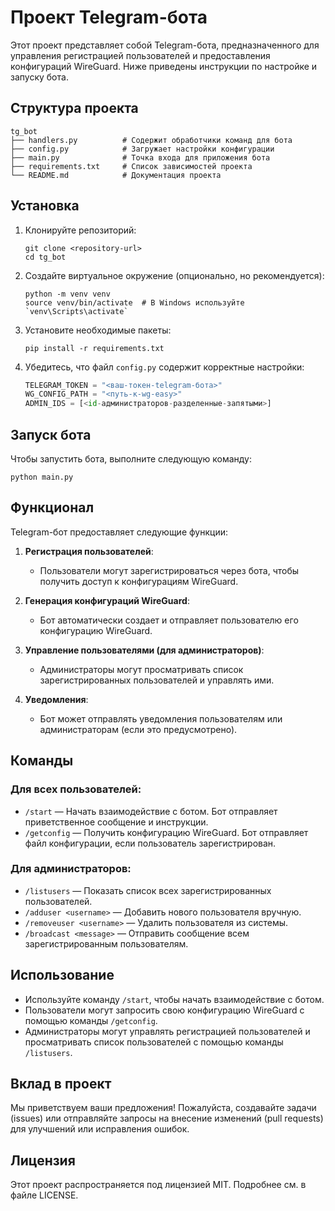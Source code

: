 # Проект Telegram-бота

Этот проект представляет собой Telegram-бота, предназначенного для управления регистрацией пользователей и предоставления конфигураций WireGuard. Ниже приведены инструкции по настройке и запуску бота.

## Структура проекта

```
tg_bot
├── handlers.py          # Содержит обработчики команд для бота
├── config.py            # Загружает настройки конфигурации
├── main.py              # Точка входа для приложения бота
├── requirements.txt     # Список зависимостей проекта
└── README.md            # Документация проекта
```

## Установка

1. Клонируйте репозиторий:
   ```
   git clone <repository-url>
   cd tg_bot
   ```

2. Создайте виртуальное окружение (опционально, но рекомендуется):
   ```
   python -m venv venv
   source venv/bin/activate  # В Windows используйте `venv\Scripts\activate`
   ```

3. Установите необходимые пакеты:
   ```
   pip install -r requirements.txt
   ```

4. Убедитесь, что файл `config.py` содержит корректные настройки:
   ```python
   TELEGRAM_TOKEN = "<ваш-токен-telegram-бота>"
   WG_CONFIG_PATH = "<путь-к-wg-easy>"
   ADMIN_IDS = [<id-администраторов-разделенные-запятыми>]
   ```

## Запуск бота

Чтобы запустить бота, выполните следующую команду:
```
python main.py
```

## Функционал

Telegram-бот предоставляет следующие функции:

1. **Регистрация пользователей**:
   - Пользователи могут зарегистрироваться через бота, чтобы получить доступ к конфигурациям WireGuard.

2. **Генерация конфигураций WireGuard**:
   - Бот автоматически создает и отправляет пользователю его конфигурацию WireGuard.

3. **Управление пользователями (для администраторов)**:
   - Администраторы могут просматривать список зарегистрированных пользователей и управлять ими.

4. **Уведомления**:
   - Бот может отправлять уведомления пользователям или администраторам (если это предусмотрено).

## Команды

### Для всех пользователей:
- `/start` — Начать взаимодействие с ботом. Бот отправляет приветственное сообщение и инструкции.
- `/getconfig` — Получить конфигурацию WireGuard. Бот отправляет файл конфигурации, если пользователь зарегистрирован.

### Для администраторов:
- `/listusers` — Показать список всех зарегистрированных пользователей.
- `/adduser <username>` — Добавить нового пользователя вручную.
- `/removeuser <username>` — Удалить пользователя из системы.
- `/broadcast <message>` — Отправить сообщение всем зарегистрированным пользователям.

## Использование

- Используйте команду `/start`, чтобы начать взаимодействие с ботом.
- Пользователи могут запросить свою конфигурацию WireGuard с помощью команды `/getconfig`.
- Администраторы могут управлять регистрацией пользователей и просматривать список пользователей с помощью команды `/listusers`.

## Вклад в проект

Мы приветствуем ваши предложения! Пожалуйста, создавайте задачи (issues) или отправляйте запросы на внесение изменений (pull requests) для улучшений или исправления ошибок.

## Лицензия

Этот проект распространяется под лицензией MIT. Подробнее см. в файле LICENSE.